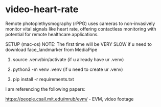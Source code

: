 # video-heart-rate

Remote photoplethysmography (rPPG) uses cameras to non-invasively monitor vital signals like heart rate, offering contactless monitoring with potential for remote healthcare applications.


SETUP (mac-os)
NOTE: The first time will be VERY SLOW if u need to download face_landmarker from MediaPipe 

1. source .venv/bin/activate (if u already have ur .venv)
1. python3 -m venv .venv (if u need to create ur .venv)

2. pip install -r requirements.txt

I am referencing the following papers:

https://people.csail.mit.edu/mrub/evm/ - EVM, video footage



